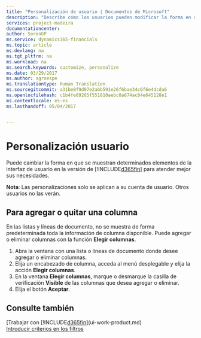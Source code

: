 ```yaml
---
title: "Personalización de usuario | Documentos de Microsoft"
description: "Describe cómo los usuarios pueden modificar la forma en que se muestran los elementos de la interfaz de usuario."
services: project-madeira
documentationcenter: 
author: SorenGP
ms.service: dynamics365-financials
ms.topic: article
ms.devlang: na
ms.tgt_pltfrm: na
ms.workload: na
ms.search.keywords: customize, personalize
ms.date: 03/29/2017
ms.author: sgroespe
ms.translationtype: Human Translation
ms.sourcegitcommit: a31be0f9d07e2abb591e26f6bae34c6f6e4dcda6
ms.openlocfilehash: c1b4fe89265f551810aebc0a874ac84e645128e1
ms.contentlocale: es-es
ms.lasthandoff: 05/04/2017


---
```

# <a name="user-personalization"></a>Personalización usuario
Puede cambiar la forma en que se muestran determinados elementos de la interfaz de usuario en la versión de [!INCLUDE[d365fin](includes/d365fin_md.md)] para atender mejor sus necesidades.

**Nota**: Las personalizaciones solo se aplican a su cuenta de usuario. Otros usuarios no las verán.

## <a name="to-add-or-remove-a-column"></a>Para agregar o quitar una columna
En las listas y líneas de documento, no se muestra de forma predeterminada toda la información de columna disponible. Puede agregar o eliminar columnas con la función **Elegir columnas**.

1. Abra la ventana con una lista o líneas de documento donde desee agregar o eliminar columnas.
2. Elija un encabezado de columna, acceda al menú desplegable y elija la acción **Elegir columnas**.
3. En la ventana **Elegir columnas**, marque o desmarque la casilla de verificación **Visible** de las columnas que desea agregar o eliminar.
4. Elija el botón **Aceptar**.

## <a name="see-also"></a>Consulte también
[Trabajar con [!INCLUDE[d365fin](includes/d365fin_md.md)](ui-work-product.md)  
[Introducir criterios en los filtros](ui-enter-criteria-filters.md)

